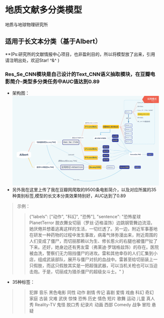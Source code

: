 # 地质文献多分类模型
地质与地球物理研究所            
## 适用于长文本分类（基于Albert）
  **(Ps:研究所的文献情报中心项目，也非盈利目的，所以将模型放了出来，引用请注明出处，欢迎Star! ^&^ )
   ### Res_Se_CNN模块是自己设计的Text_CNN语义抽取模块，在豆瓣电影简介-类型多分类任务中AUC值达到0.89
* 架构图：
![](https://github.com/ljwmusclenlper/Albert_Classify/blob/master/Albert.png)
* 另外我在这里上传了我在豆瓣网爬取的9500条电影简介，以及对应所属的35种类别标签,模型的长文本分类效果特别好，AUC达到了0.89
>示例：
>>{"labels": ["动作", "科幻", "恐怖"], 
>>"sentence": "恐怖星球PlanetTerror 脱衣舞女切丽（罗丝·迈格温饰）边跳钢管舞边流泪，她厌倦并想着逃离这样的生活，一切烂透了。另一边，附近军事基地在研发一种药物的过程中发生事故，病毒气体弥漫出来，附近周围的人们变成了僵尸，而切丽那赖以为生、修长惹火的右腿也被僵尸扯了下来。还好，她身边还有男友雷（弗莱迪·罗瑞格兹饰）的存在。医院被血洗，警察们无力阻挡僵尸的进攻。雷和其他幸存的人们汇集到小店，组成武装部队，展开与僵尸对抗的血战中。雷甚至给切丽装上一只假肢，而这只假肢其实是一把超强武器，可以当机关枪也可以当迫击炮。于是，切丽成为猎杀僵尸的超级女斗士。"
>>}
* 35种标签：
>>犯罪
      音乐
      黑色电影
      同性
      动作
      剧情
      传记
      喜剧
      爱情
      戏曲
      科幻
      奇幻
      家庭
      古装
      灾难
      武侠
      惊悚
      恐怖
      历史
      情色
      短片
      歌舞
      运动
      儿童
      真人秀
      Reality-TV
      鬼怪
      脱口秀
      纪录片
      动画
      西部
      Comedy
      战争
      冒险
      悬疑

